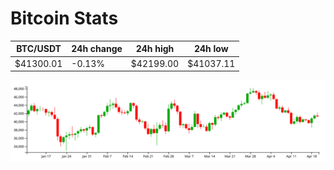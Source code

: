 # Bitcoin Stats

BTC/USDT|24h change|24h high|24h low|
|---|---|---|---|
|$41300.01|-0.13%|$42199.00|$41037.11|

<img src="./chart.svg">
